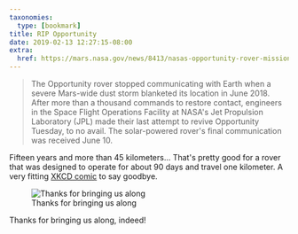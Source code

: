 ```yaml
---
taxonomies:
  type: [bookmark]
title: RIP Opportunity
date: 2019-02-13 12:27:15-08:00
extra:
  href: https://mars.nasa.gov/news/8413/nasas-opportunity-rover-mission-on-mars-comes-to-end/
---
```

> The Opportunity rover stopped communicating with Earth when a severe Mars-wide dust storm blanketed its location in June 2018. After more than a thousand commands to restore contact, engineers in the Space Flight Operations Facility at NASA's Jet Propulsion Laboratory (JPL) made their last attempt to revive Opportunity Tuesday, to no avail. The solar-powered rover's final communication was received June 10.

Fifteen years and more than 45 kilometers... That's pretty good for a rover that was designed to operate for about 90 days and travel one kilometer. A very fitting [XKCD comic](https://xkcd.com/2111/) to say goodbye.

<figure>
  <img src="https://imgs.xkcd.com/comics/opportunity_rover.png" title="Thanks for bringing us along"/>
  <figcaption>Thanks for bringing us along</figcaption>
</figure>

Thanks for bringing us along, indeed!

